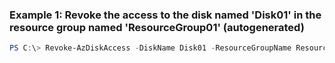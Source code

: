 ### Example 1: Revoke the access to the disk named 'Disk01' in the resource group named 'ResourceGroup01' (autogenerated)
```powershell
PS C:\> Revoke-AzDiskAccess -DiskName Disk01 -ResourceGroupName ResourceGroup01
```

